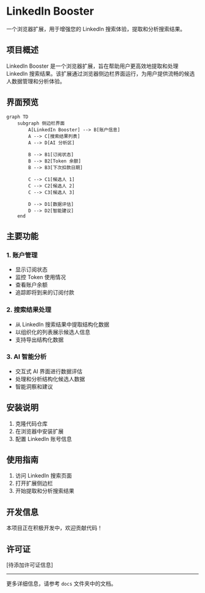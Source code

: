 # LinkedIn Booster

一个浏览器扩展，用于增强您的 LinkedIn 搜索体验，提取和分析搜索结果。

## 项目概述

LinkedIn Booster 是一个浏览器扩展，旨在帮助用户更高效地提取和处理 LinkedIn 搜索结果。该扩展通过浏览器侧边栏界面运行，为用户提供流畅的候选人数据管理和分析体验。

## 界面预览

```mermaid
graph TD
    subgraph 侧边栏界面
        A[LinkedIn Booster] --> B[账户信息]
        A --> C[搜索结果列表]
        A --> D[AI 分析区]
        
        B --> B1[订阅状态]
        B --> B2[Token 余额]
        B --> B3[下次扣款日期]
        
        C --> C1[候选人 1]
        C --> C2[候选人 2]
        C --> C3[候选人 3]
        
        D --> D1[数据评估]
        D --> D2[智能建议]
    end
```

## 主要功能

### 1. 账户管理
- 显示订阅状态
- 监控 Token 使用情况
- 查看账户余额
- 追踪即将到来的订阅付款

### 2. 搜索结果处理
- 从 LinkedIn 搜索结果中提取结构化数据
- 以组织化的列表展示候选人信息
- 支持导出结构化数据

### 3. AI 智能分析
- 交互式 AI 界面进行数据评估
- 处理和分析结构化候选人数据
- 智能洞察和建议

## 安装说明

1. 克隆代码仓库
2. 在浏览器中安装扩展
3. 配置 LinkedIn 账号信息

## 使用指南

1. 访问 LinkedIn 搜索页面
2. 打开扩展侧边栏
3. 开始提取和分析搜索结果

## 开发信息

本项目正在积极开发中，欢迎贡献代码！

## 许可证

[待添加许可证信息]

---

更多详细信息，请参考 `docs` 文件夹中的文档。
